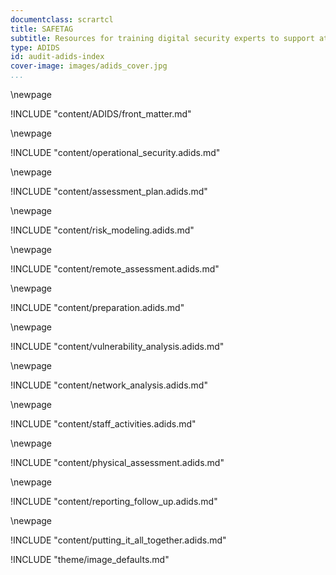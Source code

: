 ```yaml
---
documentclass: scrartcl
title: SAFETAG
subtitle: Resources for training digital security experts to support at-risk groups
type: ADIDS
id: audit-adids-index
cover-image: images/adids_cover.jpg
...
```


\newpage
<!--  SAFETAG front matter -->

!INCLUDE "content/ADIDS/front_matter.md"

\newpage
<!--  2. Operational Security -->

!INCLUDE "content/operational_security.adids.md"

\newpage
<!-- 3. Scope & Assessment Plan Development -->

!INCLUDE "content/assessment_plan.adids.md"

\newpage
<!-- 4. Risk Modeling -->

!INCLUDE "content/risk_modeling.adids.md"

\newpage
<!-- 5. Remote / OS-INT -->

!INCLUDE "content/remote_assessment.adids.md"

\newpage
<!-- 6. Audit Preparation -->

!INCLUDE "content/preparation.adids.md"

\newpage
<!-- 7. Vulnerability Research -->

!INCLUDE "content/vulnerability_analysis.adids.md"

\newpage
<!-- 8. Network Analysis -->

!INCLUDE "content/network_analysis.adids.md"

\newpage
<!-- 9. Staff Activities -->

!INCLUDE "content/staff_activities.adids.md"

\newpage
<!-- 10. Physical Access -->

!INCLUDE "content/physical_assessment.adids.md"

\newpage
<!-- 11. Reporting and Follow Up -->

!INCLUDE "content/reporting_follow_up.adids.md"

\newpage
<!-- 12. Putting it all Together -->

!INCLUDE "content/putting_it_all_together.adids.md"

<!-- Load Default Images -->
!INCLUDE "theme/image_defaults.md"
